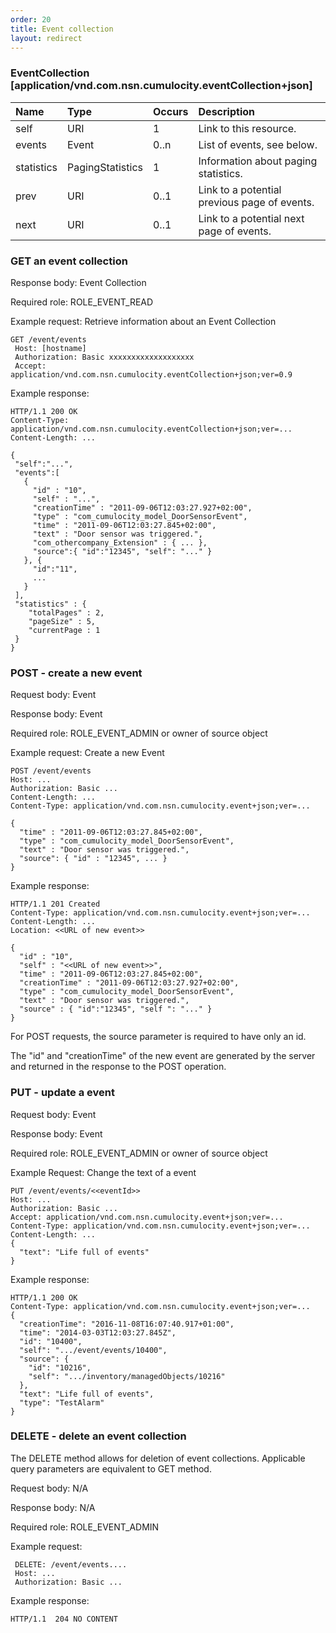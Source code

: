 ```yaml
---
order: 20
title: Event collection
layout: redirect
---
```


### EventCollection [application/vnd.com.nsn.cumulocity.eventCollection+json]

|Name|Type|Occurs|Description|
|:---|:---|:-----|:----------|
|self|URI|1|Link to this resource.|
|events|Event|0..n|List of events, see below.|
|statistics|PagingStatistics|1|Information about paging statistics.|
|prev|URI|0..1|Link to a potential previous page of events.|
|next|URI|0..1|Link to a potential next page of events.|

### GET an event collection

Response body: Event Collection

Required role: ROLE\_EVENT\_READ

Example request: Retrieve information about an Event Collection

    GET /event/events
     Host: [hostname]
     Authorization: Basic xxxxxxxxxxxxxxxxxxx
     Accept: application/vnd.com.nsn.cumulocity.eventCollection+json;ver=0.9

Example response:

    HTTP/1.1 200 OK
    Content-Type: application/vnd.com.nsn.cumulocity.eventCollection+json;ver=...
    Content-Length: ...

    {
     "self":"...",
     "events":[
       {
         "id" : "10",
         "self" : "...",
         "creationTime" : "2011-09-06T12:03:27.927+02:00",
         "type" : "com_cumulocity_model_DoorSensorEvent",
         "time" : "2011-09-06T12:03:27.845+02:00",
         "text" : "Door sensor was triggered.",
         "com_othercompany_Extension" : { ... },
         "source":{ "id":"12345", "self": "..." }
       }, {
         "id":"11",
         ...
       }
     ],
     "statistics" : {
        "totalPages" : 2,
        "pageSize" : 5,
        "currentPage : 1
     }
    }

### POST - create a new event

Request body: Event

Response body: Event

Required role: ROLE\_EVENT\_ADMIN or owner of source object

Example request: Create a new Event

    POST /event/events
    Host: ...
    Authorization: Basic ...
    Content-Length: ...
    Content-Type: application/vnd.com.nsn.cumulocity.event+json;ver=...

    {
      "time" : "2011-09-06T12:03:27.845+02:00",
      "type" : "com_cumulocity_model_DoorSensorEvent",
      "text" : "Door sensor was triggered.",
      "source": { "id" : "12345", ... }
    }

Example response:

    HTTP/1.1 201 Created
    Content-Type: application/vnd.com.nsn.cumulocity.event+json;ver=...
    Content-Length: ...
    Location: <<URL of new event>>

    {
      "id" : "10",
      "self" : "<<URL of new event>>",
      "time" : "2011-09-06T12:03:27.845+02:00",
      "creationTime" : "2011-09-06T12:03:27.927+02:00",
      "type" : "com_cumulocity_model_DoorSensorEvent",
      "text" : "Door sensor was triggered.",
      "source" : { "id":"12345", "self ": "..." }
    }

For POST requests, the source parameter is required to have only an id.

The "id" and "creationTime" of the new event are generated by the server and returned in the response to the POST operation.

### PUT - update a event

Request body: Event

Response body: Event

Required role: ROLE_EVENT_ADMIN or owner of source object

Example Request: Change the text of a event

    PUT /event/events/<<eventId>>
    Host: ...
    Authorization: Basic ...
    Accept: application/vnd.com.nsn.cumulocity.event+json;ver=...
    Content-Type: application/vnd.com.nsn.cumulocity.event+json;ver=...
    Content-Length: ...
    {
      "text": "Life full of events"
    }

Example response:

    HTTP/1.1 200 OK
    Content-Type: application/vnd.com.nsn.cumulocity.event+json;ver=...
    {
      "creationTime": "2016-11-08T16:07:40.917+01:00",
      "time": "2014-03-03T12:03:27.845Z",
      "id": "10400",
      "self": ".../event/events/10400",
      "source": {
        "id": "10216",
        "self": ".../inventory/managedObjects/10216"
      },
      "text": "Life full of events",
      "type": "TestAlarm"
    }

### DELETE - delete an event collection

The DELETE method allows for deletion of event collections. Applicable query parameters are equivalent to GET method.

Request body: N/A

Response body: N/A

Required role: ROLE\_EVENT\_ADMIN

Example request:

     DELETE: /event/events....
     Host: ...
     Authorization: Basic ...

Example response:

    HTTP/1.1  204 NO CONTENT
